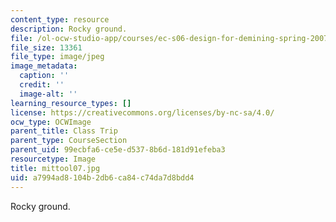 ```yaml
---
content_type: resource
description: Rocky ground.
file: /ol-ocw-studio-app/courses/ec-s06-design-for-demining-spring-2007/a7994ad8104b2db6ca84c74da7d8bdd4_mittool07.jpg
file_size: 13361
file_type: image/jpeg
image_metadata:
  caption: ''
  credit: ''
  image-alt: ''
learning_resource_types: []
license: https://creativecommons.org/licenses/by-nc-sa/4.0/
ocw_type: OCWImage
parent_title: Class Trip
parent_type: CourseSection
parent_uid: 99ecbfa6-ce5e-d537-8b6d-181d91efeba3
resourcetype: Image
title: mittool07.jpg
uid: a7994ad8-104b-2db6-ca84-c74da7d8bdd4
---
```

Rocky ground.